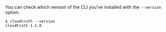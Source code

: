 
You can check which version of the CLI you've installed with the `--version` option.
```
$ cloudtruth --version
cloudtruth 1.1.8

```